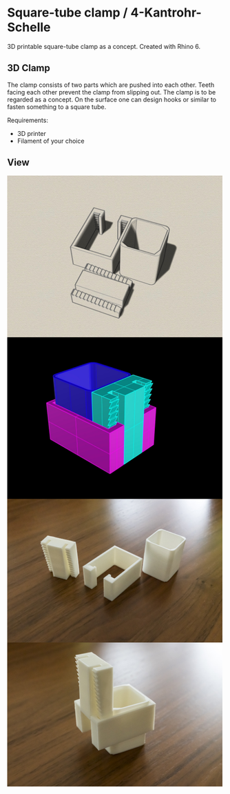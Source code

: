 # Square-tube clamp / 4-Kantrohr-Schelle
3D printable square-tube clamp as a concept. Created with Rhino 6.

## 3D Clamp

The clamp consists of two parts which are pushed into each other.
Teeth facing each other prevent the clamp from slipping out.
The clamp is to be regarded as a concept. On the surface one can design hooks or similar to fasten something to a square tube.


Requirements:
* 3D printer 
* Filament of your choice

## View
<img src="iso.jpg" width="500" align="center"> 
<img src="iso2.jpg" width="500" align="center"> 
<img src="20190901-DSC03976.jpg" width="500" align="center"> 
<img src="20190901-DSC03978.jpg" width="500" align="center"> 
